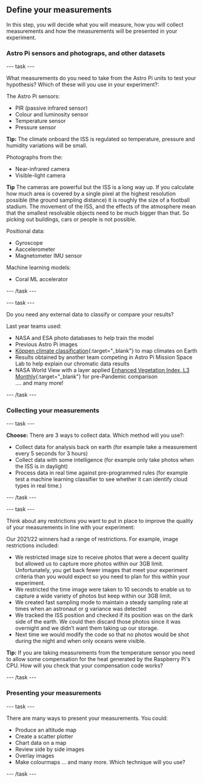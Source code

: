 ## Define your measurements

In this step, you will decide what you will measure, how you will collect measurements and how the measurements will be presented in your experiment. 

### Astro Pi sensors and photograps, and other datasets

--- task ---

What measurements do you need to take from the Astro Pi units to test your hypothesis? Which of these will you use in your experiment?: 

The Astro Pi sensors:
+ PIR (passive infrared sensor)
+ Colour and luminosity sensor
+ Temperature sensor
+ Pressure sensor

**Tip:** The climate onboard the ISS is regulated so temperature, pressure and humidity variations will be small. 

Photographs from the:
+ Near-infrared camera
+ Visible-light camera 

**Tip** The cameras are powerful but the ISS is a long way up.  If you calculate how much area is covered by a single pixel at the highest resolution possible (the ground sampling distance) it is roughly the size of a football stadium. The movement of the ISS, and the effects of the atmosphere mean that the smallest resolvable objects need to be much bigger than that.  So picking out buildings, cars or people is not possible. 

Positional data:
+ Gyroscope 
+ Aaccelerometer
+ Magnetometer IMU sensor

Machine learning models:
+ Coral ML accelerator

--- /task ---

--- task ---

Do you need any external data to classify or compare your results?

Last year teams used: 

+ NASA and ESA photo databases to help train the model 
+ Previous Astro Pi images
+ [Köppen climate classification](https://en.wikipedia.org/wiki/K%C3%B6ppen_climate_classification){:target="_blank"} to map climates on Earth 
+ Results obtained by another team competing in Astro Pi Mission Space Lab to help explain our chromatic data results
+ NASA World View with a layer applied [Enhanced Vegetation Index, L3 Monthly](https://lpdaac.usgs.gov/products/mod13a3v061/){:target="_blank"} for pre-Pandemic comparison  
.... and many more!

--- /task ---

### Collecting your measurements

--- task ---

**Choose:** There are 3 ways to collect data. Which method will you use?: 
+ Collect data for analysis back on earth (for example take a measurement every 5 seconds for 3 hours)
+ Collect data with some intelligence (for example only take photos when the ISS is in daylight)
+ Process data in real time against pre-programmed rules (for example test a machine learning classifier to see whether it can identify cloud types in real time.) 

--- /task ---

--- task ---

Think about any restrictions you want to put in place to improve the quality of your measurements in line with your experiment: 

Our 2021/22 winners had a range of restrictions. For example, image restrictions included:
+ We restricted image size to receive photos that were a decent quality but allowed us to capture more photos within our 3GB limit. Unfortunately, you get back fewer images that meet your experiment criteria than you would expect so you need to plan for this within your experiment. 
+ We restricted the time image were taken to 10 seconds to enable us to capture a wide variety of photos but keep within our 3GB limit. 
+ We created fast sampling mode to maintain a steady sampling rate at times when an astronaut or g variance was detected 
+ We tracked the ISS position and checked if its position was on the dark side of the earth. We could then discard those photos since it was overnight and we didn’t want them taking up our storage.
+ Next time we would modify the code so that no photos would be shot during the night and when only oceans were visible. 

**Tip:** If you are taking measurements from the temperature sensor you need to allow some compensation for the heat generated by the Raspberry Pi's CPU. How will you check that your compensation code works?

--- /task ---

### Presenting your measurements

--- task ---

There are many ways to present your measurements. You could: 
+ Produce an altitude map
+ Create a scatter plotter
+ Chart data on a map
+ Review side by side images 
+ Overlay images
+ Make colourmaps
... and many more. Which technique will you use? 

--- /task ---


